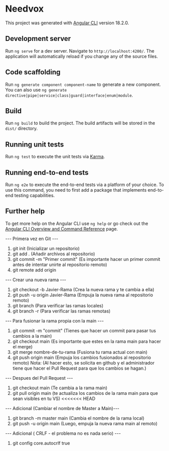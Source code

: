 # Needvox

This project was generated with [Angular CLI](https://github.com/angular/angular-cli) version 18.2.0.

## Development server

Run `ng serve` for a dev server. Navigate to `http://localhost:4200/`. The application will automatically reload if you change any of the source files.

## Code scaffolding

Run `ng generate component component-name` to generate a new component. You can also use `ng generate directive|pipe|service|class|guard|interface|enum|module`.

## Build

Run `ng build` to build the project. The build artifacts will be stored in the `dist/` directory.

## Running unit tests

Run `ng test` to execute the unit tests via [Karma](https://karma-runner.github.io).

## Running end-to-end tests

Run `ng e2e` to execute the end-to-end tests via a platform of your choice. To use this command, you need to first add a package that implements end-to-end testing capabilities.

## Further help

To get more help on the Angular CLI use `ng help` or go check out the [Angular CLI Overview and Command Reference](https://angular.dev/tools/cli) page.


--- Primera vez en Git ---
1. git init (Inicializar un repositorio)
2. git add . (Añadir archivos al repositorio)
3. git commit -m "Primer commit"  (Es importante hacer un primer commit antes de intentar unirte al repositorio remoto)
4. git remote add origin <URL-del-repositorio>



--- Crear una nueva rama ---
1. git checkout -b Javier-Rama (Crea la nueva rama y te cambia a ella)
2. git push -u origin Javier-Rama  (Empuja la nueva rama al repositorio remoto)
3. git branch (Para verificar las ramas locales)
4. git branch -r (Para verificar las ramas remotas)



--- Para fusionar la rama propia con la main ---
1. git commit -m "commit" (Tienes que hacer un commit para pasar tus cambios a la main)
2. git checkout main (Es importante que estes en la rama main para hacer el merge)
3. git merge nombre-de-tu-rama (Fusiona tu rama actual con main)
4. git push origin main (Empuja los cambios fusionados al repositorio remoto)
Nota: (Al hacer esto, se solicita en github y el administrador tiene que hacer el Pull Request para que los cambios se hagan.)



--- Despues del Pull Request ---
1. git checkout main (Te cambia a la rama main)
2. git pull origin main (te actualiza los cambios de la rama main para que sean visibles en tu VS)
<<<<<<< HEAD



--- Adicional (Cambiar el nombre de Master a Main)---
1. git branch -m master main (Cambia el nombre de la rama local)
2. git push -u origin main (Luego, empuja la nueva rama main al remoto)



--- Adicional ( CRLF - el problema no es nada serio) ---
1. git config core.autocrlf true

